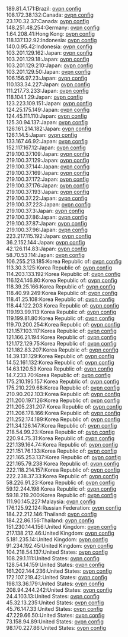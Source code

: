 189.81.4.171:Brazil: [ovpn config](vpn/189_81_4_171.ovpn)  
108.172.38.132:Canada: [ovpn config](vpn/108_172_38_132.ovpn)  
23.170.32.37:Canada: [ovpn config](vpn/23_170_32_37.ovpn)  
148.251.48.254:Germany: [ovpn config](vpn/148_251_48_254.ovpn)  
1.64.208.41:Hong Kong: [ovpn config](vpn/1_64_208_41.ovpn)  
118.137.132.92:Indonesia: [ovpn config](vpn/118_137_132_92.ovpn)  
140.0.95.42:Indonesia: [ovpn config](vpn/140_0_95_42.ovpn)  
103.201.129.162:Japan: [ovpn config](vpn/103_201_129_162.ovpn)  
103.201.129.18:Japan: [ovpn config](vpn/103_201_129_18.ovpn)  
103.201.129.210:Japan: [ovpn config](vpn/103_201_129_210.ovpn)  
103.201.129.50:Japan: [ovpn config](vpn/103_201_129_50.ovpn)  
106.156.97.23:Japan: [ovpn config](vpn/106_156_97_23.ovpn)  
110.133.34.227:Japan: [ovpn config](vpn/110_133_34_227.ovpn)  
111.217.73.233:Japan: [ovpn config](vpn/111_217_73_233.ovpn)  
118.104.1.29:Japan: [ovpn config](vpn/118_104_1_29.ovpn)  
123.223.109.151:Japan: [ovpn config](vpn/123_223_109_151.ovpn)  
124.25.175.149:Japan: [ovpn config](vpn/124_25_175_149.ovpn)  
124.45.111.110:Japan: [ovpn config](vpn/124_45_111_110.ovpn)  
125.30.94.137:Japan: [ovpn config](vpn/125_30_94_137.ovpn)  
126.161.214.182:Japan: [ovpn config](vpn/126_161_214_182.ovpn)  
126.1.14.5:Japan: [ovpn config](vpn/126_1_14_5.ovpn)  
133.167.46.92:Japan: [ovpn config](vpn/133_167_46_92.ovpn)  
152.117.167.12:Japan: [ovpn config](vpn/152_117_167_12.ovpn)  
219.100.37.109:Japan: [ovpn config](vpn/219_100_37_109.ovpn)  
219.100.37.129:Japan: [ovpn config](vpn/219_100_37_129.ovpn)  
219.100.37.144:Japan: [ovpn config](vpn/219_100_37_144.ovpn)  
219.100.37.169:Japan: [ovpn config](vpn/219_100_37_169.ovpn)  
219.100.37.172:Japan: [ovpn config](vpn/219_100_37_172.ovpn)  
219.100.37.176:Japan: [ovpn config](vpn/219_100_37_176.ovpn)  
219.100.37.193:Japan: [ovpn config](vpn/219_100_37_193.ovpn)  
219.100.37.22:Japan: [ovpn config](vpn/219_100_37_22.ovpn)  
219.100.37.223:Japan: [ovpn config](vpn/219_100_37_223.ovpn)  
219.100.37.3:Japan: [ovpn config](vpn/219_100_37_3.ovpn)  
219.100.37.86:Japan: [ovpn config](vpn/219_100_37_86.ovpn)  
219.100.37.87:Japan: [ovpn config](vpn/219_100_37_87.ovpn)  
219.100.37.96:Japan: [ovpn config](vpn/219_100_37_96.ovpn)  
223.217.115.192:Japan: [ovpn config](vpn/223_217_115_192.ovpn)  
36.2.152.144:Japan: [ovpn config](vpn/36_2_152_144.ovpn)  
42.126.114.83:Japan: [ovpn config](vpn/42_126_114_83.ovpn)  
58.70.53.114:Japan: [ovpn config](vpn/58_70_53_114.ovpn)  
106.255.213.185:Korea Republic of: [ovpn config](vpn/106_255_213_185.ovpn)  
113.30.3.125:Korea Republic of: [ovpn config](vpn/113_30_3_125.ovpn)  
114.203.133.192:Korea Republic of: [ovpn config](vpn/114_203_133_192.ovpn)  
116.124.146.80:Korea Republic of: [ovpn config](vpn/116_124_146_80.ovpn)  
118.39.25.166:Korea Republic of: [ovpn config](vpn/118_39_25_166.ovpn)  
118.40.99.249:Korea Republic of: [ovpn config](vpn/118_40_99_249.ovpn)  
118.41.25.108:Korea Republic of: [ovpn config](vpn/118_41_25_108.ovpn)  
118.44.122.203:Korea Republic of: [ovpn config](vpn/118_44_122_203.ovpn)  
119.193.99.113:Korea Republic of: [ovpn config](vpn/119_193_99_113.ovpn)  
119.199.81.80:Korea Republic of: [ovpn config](vpn/119_199_81_80.ovpn)  
119.70.200.254:Korea Republic of: [ovpn config](vpn/119_70_200_254.ovpn)  
121.157.103.117:Korea Republic of: [ovpn config](vpn/121_157_103_117.ovpn)  
121.166.21.194:Korea Republic of: [ovpn config](vpn/121_166_21_194.ovpn)  
121.172.129.75:Korea Republic of: [ovpn config](vpn/121_172_129_75.ovpn)  
121.182.83.207:Korea Republic of: [ovpn config](vpn/121_182_83_207.ovpn)  
14.39.131.129:Korea Republic of: [ovpn config](vpn/14_39_131_129.ovpn)  
14.52.161.132:Korea Republic of: [ovpn config](vpn/14_52_161_132.ovpn)  
14.63.120.53:Korea Republic of: [ovpn config](vpn/14_63_120_53.ovpn)  
14.7.233.70:Korea Republic of: [ovpn config](vpn/14_7_233_70.ovpn)  
175.210.195.157:Korea Republic of: [ovpn config](vpn/175_210_195_157.ovpn)  
175.210.229.68:Korea Republic of: [ovpn config](vpn/175_210_229_68.ovpn)  
210.90.202.103:Korea Republic of: [ovpn config](vpn/210_90_202_103.ovpn)  
211.200.197.126:Korea Republic of: [ovpn config](vpn/211_200_197_126.ovpn)  
211.205.231.207:Korea Republic of: [ovpn config](vpn/211_205_231_207.ovpn)  
211.206.178.166:Korea Republic of: [ovpn config](vpn/211_206_178_166.ovpn)  
211.252.174.189:Korea Republic of: [ovpn config](vpn/211_252_174_189.ovpn)  
211.34.126.147:Korea Republic of: [ovpn config](vpn/211_34_126_147.ovpn)  
218.54.99.23:Korea Republic of: [ovpn config](vpn/218_54_99_23.ovpn)  
220.94.75.31:Korea Republic of: [ovpn config](vpn/220_94_75_31.ovpn)  
221.139.164.74:Korea Republic of: [ovpn config](vpn/221_139_164_74.ovpn)  
221.151.76.133:Korea Republic of: [ovpn config](vpn/221_151_76_133.ovpn)  
221.165.253.137:Korea Republic of: [ovpn config](vpn/221_165_253_137.ovpn)  
221.165.79.238:Korea Republic of: [ovpn config](vpn/221_165_79_238.ovpn)  
222.118.214.157:Korea Republic of: [ovpn config](vpn/222_118_214_157.ovpn)  
222.238.37.33:Korea Republic of: [ovpn config](vpn/222_238_37_33.ovpn)  
58.226.91.23:Korea Republic of: [ovpn config](vpn/58_226_91_23.ovpn)  
59.12.244.198:Korea Republic of: [ovpn config](vpn/59_12_244_198.ovpn)  
59.18.219.200:Korea Republic of: [ovpn config](vpn/59_18_219_200.ovpn)  
111.90.145.227:Malaysia: [ovpn config](vpn/111_90_145_227.ovpn)  
176.125.92.124:Russian Federation: [ovpn config](vpn/176_125_92_124.ovpn)  
184.22.212.146:Thailand: [ovpn config](vpn/184_22_212_146.ovpn)  
184.22.86.156:Thailand: [ovpn config](vpn/184_22_86_156.ovpn)  
151.230.144.156:United Kingdom: [ovpn config](vpn/151_230_144_156.ovpn)  
217.138.212.46:United Kingdom: [ovpn config](vpn/217_138_212_46.ovpn)  
5.181.235.14:United Kingdom: [ovpn config](vpn/5_181_235_14.ovpn)  
91.234.192.45:United Kingdom: [ovpn config](vpn/91_234_192_45.ovpn)  
104.218.54.137:United States: [ovpn config](vpn/104_218_54_137.ovpn)  
108.29.1.111:United States: [ovpn config](vpn/108_29_1_111.ovpn)  
128.54.14.159:United States: [ovpn config](vpn/128_54_14_159.ovpn)  
161.202.144.236:United States: [ovpn config](vpn/161_202_144_236.ovpn)  
172.107.219.42:United States: [ovpn config](vpn/172_107_219_42.ovpn)  
198.13.36.179:United States: [ovpn config](vpn/198_13_36_179.ovpn)  
208.94.244.242:United States: [ovpn config](vpn/208_94_244_242.ovpn)  
24.4.103.13:United States: [ovpn config](vpn/24_4_103_13.ovpn)  
45.32.13.235:United States: [ovpn config](vpn/45_32_13_235.ovpn)  
45.76.147.33:United States: [ovpn config](vpn/45_76_147_33.ovpn)  
47.229.66.50:United States: [ovpn config](vpn/47_229_66_50.ovpn)  
73.158.94.89:United States: [ovpn config](vpn/73_158_94_89.ovpn)  
98.170.227.86:United States: [ovpn config](vpn/98_170_227_86.ovpn)  
